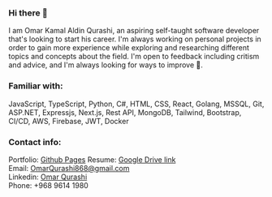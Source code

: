 ### Hi there 👋
I am Omar Kamal Aldin Qurashi, an aspiring self-taught software developer that's looking to start his career.
I'm always working on personal projects in order to gain more experience while exploring and researching different topics and concepts about the field.
I'm open to feedback including critism and advice, and I'm always looking for ways to improve 🙏.

### Familiar with:
JavaScript, TypeScript, Python, C#, HTML, CSS, React, Golang, MSSQL, Git, ASP.NET, Expressjs, Next.js, Rest API, MongoDB, Tailwind, Bootstrap, CI/CD, AWS, Firebase, JWT, Docker

### Contact info:
Portfolio: [Github Pages](https://omarqurashi868.github.io/portfolio/)
Resume: [Google Drive link](https://docs.google.com/document/d/1rEy8ez5qFCpbCVl6EH1pPeZe82eV63FhkDkkKgjSVys/edit?usp=sharing)  
Email: OmarQurashi868@gmail.com  
Linkedin: [Omar Qurashi](https://www.linkedin.com/in/omar-qurashi/)  
Phone: +968 9614 1980  
